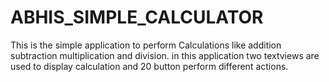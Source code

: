 # ABHIS_SIMPLE_CALCULATOR
This is the simple application to perform Calculations like addition subtraction multiplication and division. in this application two textviews are used to display calculation and 20 button perform different actions.

